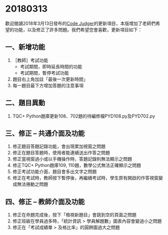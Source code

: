 # 20180313

歡迎閱讀2018年3月13日發布的[Code Judger](http://www.codejudger.com)的更新項目，本版增加了老師們希望的功能，以及修正了許多問題。我們希望您會喜歡，更新項目如下：

## 一、新增功能

1. ［教師］考試功能
   * 考試期間，即時延長時間的功能
   * 考試期間，暫停考試功能
2. 題目右上角加註「最後一次更新時間」
3. 每一題目最下方增加答題的注意事項

## 二、題目異動

1. TQC+ Python題庫更新108、702題的待編修檔PYD108.py及PYD702.py

## 三、修正 – 共通介面及功能

1. 修正題目答題記錄功能，會出現累加視窗之問題
2. 修正在題目答題時，使用者能連續送出作答之問題
3. 修正當視窗過小或以手機操作時，答題記錄則無法顯示之問題
4. 修正TQC+ Python題庫109, 110題，數學公式無法正確顯示之問題
5. 修正考試功能介面，題目會多出文字之問題
6. 修正在考試時，教師按下暫停後，再繼續考試時，學生原有開啟的作答視窗變成無法捲動之問題

## 四、修正 – 教師介面及功能

1. 修正在命題完成後，按下「檢視新題目」會跳到空的頁面之問題
2. 修正班級在學員過多時，「統計資訊 &gt; 學員解題數」圖表內容會變過小之問題
3. 修正在「考試成績單 &gt; 及格比率」的圓餅圖過大之問題
